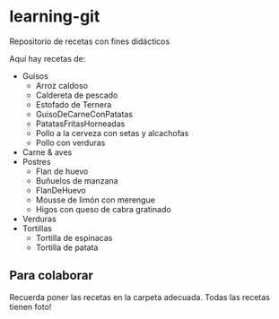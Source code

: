 ﻿# learning-git
Repositorio de recetas con fines didácticos

Aquí hay recetas de:

* Guisos
	* Arroz caldoso  
	* Caldereta de pescado  
	* Estofado de Ternera  
	* GuisoDeCarneConPatatas  
	* PatatasFritasHorneadas  
	* Pollo a la cerveza con setas y alcachofas  
	* Pollo con verduras  
* Carne & aves
* Postres
	* Flan de huevo
	* Buñuelos de manzana  
	* FlanDeHuevo  
	* Mousse de limón con merengue  
	* Higos con queso de cabra gratinado  
* Verduras
* Tortillas
	* Tortilla de espinacas  
	* Tortilla de patata  

Para colaborar
--------------

Recuerda poner las recetas en la carpeta adecuada.
Todas las recetas tienen foto!
